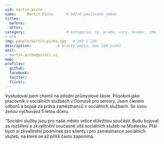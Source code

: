 ```yaml
---
uid: martin.picha
name:     Martin Pícha  	# běžně používáné jméno
titles:
  before:
  after:
category:                 	# kategorie: rp, praha, vary, hradec, jmk, senat
- ulk
img: people/martin-picha.jpg   # 165 x 220
description:        	# kratký popis, max 160 znaků
mail:
- martin.picha@pirati.cz
mob:	
profiles:
  github:
  facebook: 
  twitter: 
  flickr: 
---
```


Vystudoval jsem chemii na střední průmyslové škole. Působím jako pracovník v sociálních službách v Domově pro seniory. Jsem členem odborů a bojuje za práva zaměstnanců v sociálních službách. Se svou ženou vychovává 5 letou dceru.

“Sociální služby jsou pro naše město velice důležitou součástí. Budu bojovat za rozšíření a zkvalitnění současné sítě sociálních služeb na Mostecku. Přál bych si zkvalitnění podmínek pro klienty i pro zaměstnance sociálních služeb, na které se až příliš často zapomíná.
